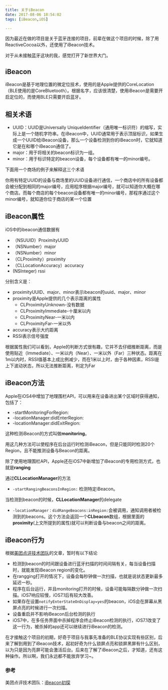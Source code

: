 ```yaml
---
title: 关于iBeacon
date: 2017-08-06 18:54:02
tags: [iBeacon,iOS]

---
```




因为最近在做的项目是关于蓝牙连接的项目，前辈在做这个项目的时候，除了用ReactiveCocoa以外，还使用了iBeacon技术。

对于从未接触蓝牙这块的我，感觉打开了新世界大门。



## iBeacon

iBeacon是基于地理位置的微定位技术，使用的是Apple提供的CoreLocation（BLE使用的是CoreBluetooth）。根据名字，应该很清楚，使用iBeacon是需要开启定位的，而使用BLE只需要开启蓝牙。  

## 相关术语

* UUID：UUID是Universally UniqueIdentifier（通用唯一标识符）的缩写，实际上是一个随机字符串。在iBeacon中，UUID通常用于表示顶层标识，如果生成一个UUID给iBeacon设备，那么一个设备检测到你的iBeacon时，它就知道它是在和哪个iBeacon通信了。
* major：用于将相关的beacon标识为一组。
* minor：用于标识特定的beacon设备，每个设备都有唯一的minor编号。

下面用一个商场的例子来解释这三个术语

你用有特定UUID的设备与商场里的UUID设备进行通信，一个商店中的所有设备都会被分配到相同的major编号，应用程序根据major编号，就可以知道你大概在哪个商店。而每个商店的每个beacon设备都有唯一的minor编号，那程序通过这个minor编号，就知道你位于商店的某一个位置



## iBeacon属性

iOS中的ibeacon通信数据有

* （NSUUID）ProximityUUID
* （NSNumber）major
* （NSNumber）minor
* （CLProximity）proximity
* （CLLocationAccuracy）accuracy
*   (NSInteger) rssi

分别含义是：

* proximityUUID、major、minor表示ibeacon的uuid、major、minor
* proximity是Apple提供的几个表示距离的属性
  * CLProximityUnknown-没有数据
  * CLProximityImmediate-十厘米以内
  * CLProximityNear-一米以内
  * CLProximityFar-一米以外
* accuracy表示大约距离
* RSSI表示信号强度

根据属性我们可以看到，Apple的判断方式很有趣，它并不去仔细推断距离，而是使用贴近（Immediate）、一米以内（Near）、一米以外（Far）三种状态。距离在1m以内时，RSSI值基本上成比例减少，而在1米以上时，由于各种因素，RSSI是上下波动状态，所以无法推断距离，判定为Far



## iBeacon方法

Apple在iOS4中增加了地理围栏API，可以用来在设备进出某个区域时获得通知，包括了：

* -startMonitoringForRegion:
* -locationManager:didEnterRegion:
* -locationManager:didExitRegion:

这种检测iBeacon的方式叫做**monitoring**。

用这几种方法可以使程序在后台运行时检测iBeacon，但是只能同时检测20个Region，且不能推测设备与Beacon的距离。





除了使用地理围栏API，Apple还在iOS7中新增加了iBeacon的专用检测方式，也就是**ranging**

通过**CLLocationManager**的方法

* `-startRangingBeaconsInRegion:` 检测特定iBeacon。

当检测到beacon的时候，**CLLocationManager**的delegate 

* `-locationManager：didRangeBeacons:inRegion:`会被调用，通知调用者被检测到的beacons。这个方法会返回一个**CLbeacon**数组，根据里面的**proximity**(上文所提到的属性)就可以判断设备与beacon之间的距离。

## iBeacon行为

根据[美团点评技术团队](https://tech.meituan.com/)的文章，暂时有以下结论

* 检测到beacon的时间跟设备进行蓝牙扫描的时间间隔有关，每当设备扫描时，就能发现iBeacon region的变化。
* 在rangging打开的情况下，设备会每秒钟做一次扫描，也就是说状态更新最多延迟一秒。
* 程序在后台运行，并且monitoring打开的时候，设备可能每隔数分钟做一次扫描。iOS7响应较慢，iOS7.1后有较大改善。
* 如果存在设置`notifyEnterStateOnDisplay=yes`的beacon，iOS会在屏幕从黑屏点亮的时候进行一次扫描。
* 设备重启并不影响iBeacon后台检测的执行
* iOS7中，在多任务界面中杀掉程序会终止iBeacon检测的执行，iOS7.1改变了这一行为，被杀掉的app还可以继续进行iBeacon的检测。



在才接触这个项目的初期，好奇于项目与我事先准备的BLE协议实现有些区别，后来了解到用到了iBeacon技术，起初好奇为什么锁屏点亮和锁屏黑屏有什么区别，以为只是因为亮屏可能会激活后台。后来在了解了iBeacon之后，才知道，还有这种操作。所以啊，我们永远都不能放弃学习~。

### 参考

美团点评技术团队：[iBeacon初探](https://tech.meituan.com/iBeacaon-first-glance.html)

